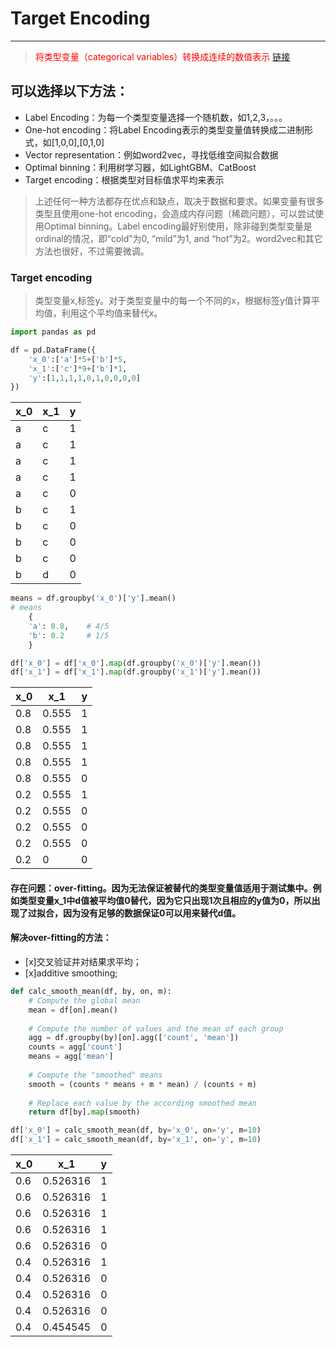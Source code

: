 # Target Encoding 

------
> <font color=red>将类型变量（categorical variables）转换成连续的数值表示</font>
[链接](https://maxhalford.github.io/blog/target-encoding-done-the-right-way/)

## 可以选择以下方法：
- Label Encoding：为每一个类型变量选择一个随机数，如1,2,3，。。。
- One-hot encoding：将Label Encoding表示的类型变量值转换成二进制形式，如[1,0,0],[0,1,0]
- Vector representation：例如word2vec，寻找低维空间拟合数据
- Optimal binning：利用树学习器，如LightGBM、CatBoost
- Target encoding：根据类型对目标值求平均来表示

> 上述任何一种方法都存在优点和缺点，取决于数据和要求。如果变量有很多类型且使用one-hot encoding，会造成内存问题（稀疏问题），可以尝试使用Optimal binning。Label encoding最好别使用，除非碰到类型变量是ordinal的情况，即“cold”为0, “mild”为1, and “hot”为2。word2vec和其它方法也很好，不过需要微调。

### Target encoding
> 类型变量x,标签y。对于类型变量中的每一个不同的x，根据标签y值计算平均值，利用这个平均值来替代x。
```python
import pandas as pd

df = pd.DataFrame({
	'x_0':['a']*5+['b']*5,
	'x_1':['c']*9+['b']*1,
	'y':[1,1,1,1,0,1,0,0,0,0]
})
```

|    x_0    |    x_1    |    y    |
| --------- | --------- | ------- |
|    a      |     c     |    1    |
|    a      |     c     |    1    |
|    a      |     c     |    1    |
|    a      |     c     |    1    |
|    a      |     c     |    0    |
|    b      |     c     |    1    |
|    b      |     c     |    0    |
|    b      |     c     |    0    |
|    b      |     c     |    0    |
|    b      |     d     |    0    |

```python
means = df.groupby('x_0')['y'].mean()
# means
	{
	'a': 0.8,    # 4/5
	'b': 0.2     # 1/5
	}
```
```python
df['x_0'] = df['x_0'].map(df.groupby('x_0')['y'].mean())
df['x_1'] = df['x_1'].map(df.groupby('x_1')['y'].mean())
```

|    x_0    |    x_1    |    y    |
| --------- | --------- | ------- |
|    0.8      |     0.555     |    1    |
|    0.8      |     0.555     |    1    |
|    0.8      |     0.555     |    1    |
|    0.8      |     0.555     |    1    |
|    0.8      |     0.555     |    0    |
|    0.2      |     0.555     |    1    |
|    0.2      |     0.555     |    0    |
|    0.2      |     0.555     |    0    |
|    0.2      |     0.555     |    0    |
|    0.2      |     0     |    0    |

#### 存在问题：over-fitting。因为无法保证被替代的类型变量值适用于测试集中。例如类型变量x_1中d值被平均值0替代，因为它只出现1次且相应的y值为0，所以出现了过拟合，因为没有足够的数据保证0可以用来替代d值。
#### 解决over-fitting的方法：
- [x]交叉验证并对结果求平均；
- [x]additive smoothing;

```python
def calc_smooth_mean(df, by, on, m):
	# Compute the global mean
	mean = df[on].mean()
	
	# Compute the number of values and the mean of each group
	agg = df.groupby(by)[on].agg(['count', 'mean'])
	counts = agg['count']
	means = agg['mean']
	
	# Compute the "smoothed" means
	smooth = (counts * means + m * mean) / (counts + m)
	
	# Replace each value by the according smoothed mean
	return df[by].map(smooth)

df['x_0'] = calc_smooth_mean(df, by='x_0', on='y', m=10)
df['x_1'] = calc_smooth_mean(df, by='x_1', on='y', m=10)

```

|    x_0    |    x_1    |    y    |
| --------- | --------- | ------- |
|    0.6      |     0.526316     |    1    |
|    0.6      |     0.526316     |    1    |
|    0.6      |     0.526316     |    1    |
|    0.6      |     0.526316     |    1    |
|    0.6      |     0.526316     |    0    |
|    0.4      |     0.526316     |    1    |
|    0.4      |     0.526316     |    0    |
|    0.4      |     0.526316     |    0    |
|    0.4      |     0.526316     |    0    |
|    0.4      |     0.454545     |    0    |

